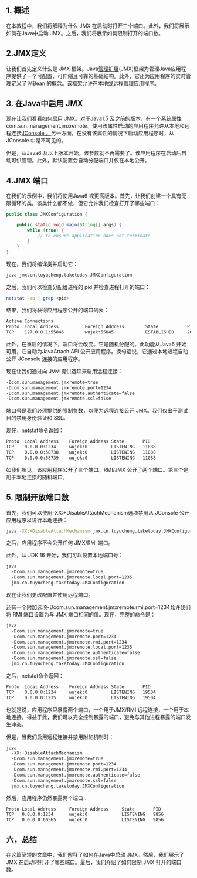 ## 1. 概述

在本教程中，我们将解释为什么 JMX 在启动时打开三个端口。此外，我们将展示如何在Java中启动 JMX。之后，我们将展示如何限制打开的端口数。

## 2.JMX定义

让我们首先定义什么是 JMX 框架。Java[管理扩展](https://www.baeldung.com/java-management-extensions)(JMX)框架为管理Java应用程序提供了一个可配置、可伸缩且可靠的基础结构。此外，它还为应用程序的实时管理定义了 MBean 的概念。该框架允许在本地或远程管理应用程序。

## 3. 在Java中启用 JMX

现在让我们看看如何启用 JMX。对于Java1.5 及之前的版本，有一个系统属性com.sun.management.jmxremote。使用该属性启动的应用程序允许从本地和远程连接[JConsole 。](https://www.baeldung.com/java-management-extensions#1-connecting-from-the-client-side)另一方面，在没有该属性的情况下启动应用程序时，从 JConsole 中是不可见的。

但是，从Java6 及以上版本开始，该参数就不再需要了。该应用程序在启动后自动可供管理。此外，默认配置会自动分配端口并仅在本地公开。

## 4.JMX 端口

在我们的示例中，我们将使用Java6 或更高版本。首先，让我们创建一个具有无限循环的类。该类什么都不做，但它允许我们检查打开了哪些端口：

```java
public class JMXConfiguration {

    public static void main(String[] args) {
        while (true) {
            // to ensure application does not terminate
        }
    }
}
```

现在，我们将编译类并启动它：

```bash
java jmx.cn.tuyucheng.taketoday.JMXConfiguration
```

之后，我们可以检查分配给进程的 pid 并检查进程打开的端口：

```bash
netstat -ao | grep <pid>
```

结果，我们将获得应用程序公开的端口列表：

```bash
Active Connections
Proto  Local Address          Foreign Address        State           PID
TCP    127.0.0.1:55846        wujek:55845            ESTABLISHED     2604
```

此外，在重启的情况下，端口将会改变。它是随机分配的。此功能从Java6 开始可用，它自动为JavaAttach API 公开应用程序。换句话说，它通过本地进程自动公开 JConsole 连接的应用程序。

现在让我们通过向 JVM 提供选项来启用远程连接：

```bash
-Dcom.sun.management.jmxremote=true
-Dcom.sun.management.jmxremote.port=1234
-Dcom.sun.management.jmxremote.authenticate=false
-Dcom.sun.management.jmxremote.ssl=false
```

端口号是我们必须提供的强制参数，以便为远程连接公开 JMX。我们仅出于测试目的禁用身份验证和 SSL。

现在，[netstat](https://www.baeldung.com/linux/find-process-using-port#netstat)命令返回：

```bash
Proto  Local Address    Foreign Address State       PID
TCP    0.0.0.0:1234     wujek:0         LISTENING   11088
TCP    0.0.0.0:58738    wujek:0         LISTENING   11088
TCP    0.0.0.0:58739    wujek:0         LISTENING   11088

```

如我们所见，该应用程序公开了三个端口。RMI/JMX 公开了两个端口。第三个是用于本地连接的随机端口。

## 5. 限制开放端口数

首先，我们可以使用-XX:+DisableAttachMechanism选项禁用从 JConsole 公开应用程序以进行本地连接：

```bash
java -XX:+DisableAttachMechanism jmx.cn.tuyucheng.taketoday.JMXConfiguration
```

之后，应用程序不会公开任何 JMX/RMI 端口。

此外，从 JDK 16 开始，我们可以设置本地端口号：

```bash
java 
  -Dcom.sun.management.jmxremote=true 
  -Dcom.sun.management.jmxremote.local.port=1235 
  jmx.cn.tuyucheng.taketoday.JMXConfiguration
```

现在让我们更改配置并使用远程端口。

还有一个附加选项-Dcom.sun.management.jmxremote.rmi.port=1234允许我们将 RMI 端口设置为与 JMX 端口相同的值。现在，完整的命令是：

```bash
java 
  -Dcom.sun.management.jmxremote=true 
  -Dcom.sun.management.jmxremote.port=1234 
  -Dcom.sun.management.jmxremote.rmi.port=1234 
  -Dcom.sun.management.jmxremote.local.port=1235 
  -Dcom.sun.management.jmxremote.authenticate=false 
  -Dcom.sun.management.jmxremote.ssl=false 
  jmx.cn.tuyucheng.taketoday.JMXConfiguration
```

之后，netstat命令返回：

```bash
Proto  Local Address    Foreign Address State       PID
TCP    0.0.0.0:1234     wujek:0         LISTENING   19504
TCP    0.0.0.0:1235     wujek:0         LISTENING   19504
```

也就是说，应用程序只暴露两个端口，一个用于JMX/RMI 远程连接，一个用于本地连接。得益于此，我们可以完全控制暴露的端口，避免与其他进程暴露的端口发生冲突。

但是，当我们启用远程连接并禁用附加机制时：

```bash
java 
  -XX:+DisableAttachMechanism 
  -Dcom.sun.management.jmxremote=true 
  -Dcom.sun.management.jmxremote.port=1234 
  -Dcom.sun.management.jmxremote.rmi.port=1234 
  -Dcom.sun.management.jmxremote.authenticate=false 
  -Dcom.sun.management.jmxremote.ssl=false 
  jmx.cn.tuyucheng.taketoday.JMXConfiguration
```

然后，应用程序仍然暴露两个端口：

```bash
Proto Local Address     Foreign Address     State       PID
TCP   0.0.0.0:1234      wujek:0             LISTENING   9856
TCP   0.0.0.0:60565     wujek:0             LISTENING   9856
```

## 六，总结

在这篇简短的文章中，我们解释了如何在Java中启动 JMX。然后，我们展示了 JMX 在启动时打开了哪些端口。最后，我们介绍了如何限制 JMX 打开的端口数。
